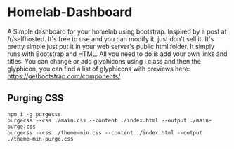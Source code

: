 # Homelab-Dashboard
A Simple dashboard for your homelab using bootstrap. Inspired by a post at /r/selfhosted. It's free to use and you can modify it, just don't sell it.
It's pretty simple just put it in your web server's public html folder. It simply runs with Bootstrap and HTML. All you need to do is add
your own links and titles. You can change or add glyphicons using i class and then the glyphicon, you can find a list of glyphicons with previews here: https://getbootstrap.com/components/

## Purging CSS

```
npm i -g purgecss
purgecss --css ./main.css --content ./index.html --output ./main-purge.css
purgecss --css ./theme-min.css --content ./index.html --output ./theme-min-purge.css
```